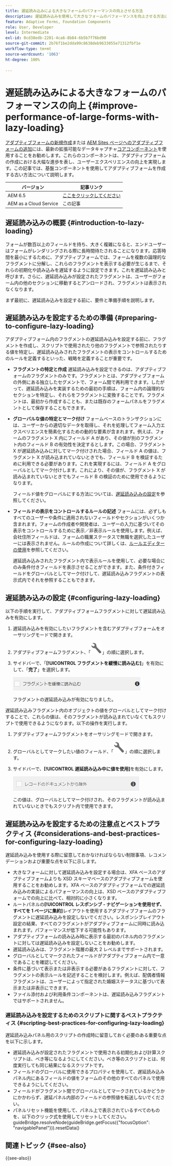 ```yaml
---
title: 遅延読み込みによる大きなフォームのパフォーマンスの向上させる方法
description: 遅延読み込みを使用して大きなフォームのパフォーマンスを向上させる方法について説明します。遅延読み込みを使用すると、フォームのフラグメントが表示されるまでそれらの初期化と読み込みを延期することにより、大きく複雑なアダプティブフォームのパフォーマンスを向上できます。
feature: Adaptive Forms, Foundation Components
role: User, Developer
level: Intermediate
exl-id: 0cd38edb-2201-4ca6-8b84-6b5b7f76bd90
source-git-commit: 2b76f1be2dda99c8638deb9633055e71312fbf1e
workflow-type: tm+mt
source-wordcount: '1063'
ht-degree: 100%

---
```


# 遅延読み込みによる大きなフォームのパフォーマンスの向上 {#improve-performance-of-large-forms-with-lazy-loading}

<span class="preview">[アダプティブフォームの新規作成](/help/forms/creating-adaptive-form-core-components.md)または [AEM Sites ページへのアダプティブフォームの追加](/help/forms/create-or-add-an-adaptive-form-to-aem-sites-page.md)には、最新の拡張可能なデータキャプチャ[コアコンポーネント](https://experienceleague.adobe.com/docs/experience-manager-core-components/using/adaptive-forms/introduction.html?lang=ja)を使用することをお勧めします。これらのコンポーネントは、アダプティブフォームの作成における大幅な進歩を表し、ユーザーエクスペリエンスの向上を実現します。この記事では、基盤コンポーネントを使用してアダプティブフォームを作成する古い方法について説明します。</span>

| バージョン | 記事リンク |
| -------- | ---------------------------- |
| AEM 6.5 | [ここをクリックしてください](https://experienceleague.adobe.com/docs/experience-manager-65/forms/adaptive-forms-advanced-authoring/lazy-loading-adaptive-forms.html?lang=ja) |
| AEM as a Cloud Service | この記事 |


## 遅延読み込みの概要 {#introduction-to-lazy-loading}

フォームが数百以上のフィールドを持ち、大きく複雑になると、エンドユーザーはフォームがレンダリングされる際に長時間待たされることになります。応答時間を最小にするために、アダプティブフォームでは、フォームを複数の論理的なフラグメントに分解し、これらのフラグメントを表示する必要が生じるまで、それらの初期化や読み込みを遅延するように設定できます。これを遅延読み込みと呼びます。さらに、遅延読み込みが設定されたフラグメントは、ユーザーがフォーム内の他のセクションに移動するとアンロードされ、フラグメントは表示されなくなります。

まず最初に、遅延読み込みを設定する前に、要件と準備手順を説明します。

## 遅延読み込みを設定するための準備 {#preparing-to-configure-lazy-loading}

アダプティブフォーム内のフラグメントの遅延読み込みを設定する前に、フラグメントを作成し、スクリプトで使用されたり他のフラグメントで参照されたりする値を特定し、遅延読み込みされたフラグメントの表示をコントロールするためのルールを定義するといった、戦略を定義することが重要です。

* **フラグメントの特定と作成**
遅延読み込みを設定できるのは、アダプティブフォームのフラグメントのみです。フラグメントとは、アダプティブフォームの外側にある独立したセグメントで、フォーム間で再利用できます。したがって、遅延読み込みを実装するための最初の手順は、フォーム内の論理的なセクションを特定し、それらをフラグメントに変換することです。フラグメントは、最初から作成することも、または既存のフォームパネルをフラグメントとして保存することもできます。

  <!--For more information about creating fragments, see [Adaptive Form Fragments](adaptive-form-fragments.md).-->

* **グローバルな値の特定とマーク付け**
フォームベースのトランザクションには、ユーザーからの適切なデータを取得し、それを処理してフォーム入力エクスペリエンスを簡素化するための動的な要素が含まれます。例えば、フォームのフラグメント X 内にフィールド A があり、その値が別のフラグメント内のフィールド B の有効性を決定するとします。この場合、フラグメント X が遅延読み込みに対してマーク付けされた場合、フィールド A の値は、フラグメント X が読み込まれていないときでも、フィールド B を検証するために利用できる必要があります。これを実現するには、フィールド A をグローバルとしてマーク付けします。これにより、その値が、フラグメント X が読み込まれていないときでもフィールド B の検証のために使用できるようになります。

  フィールド値をグローバルにする方法については、[遅延読み込みの設定](lazy-loading-adaptive-forms.md#p-configuring-lazy-loading-p)を参照してください。

* **フィールドの表示をコントロールするルールの記述**
フォームには、必ずしもすべてのユーザーや条件に適用されないフィールドやセクションがいくつか含まれます。フォームの作成者や開発者は、ユーザーの入力に基づいてその表示をコントロールするために表示／非表示ルールを使用します。例えば、会社住所フィールドは、フォームの職業ステータスで無職を選択したユーザーには表示されません。ルールの作成について詳しくは、[ルールエディターの使用](rule-editor.md)を参照してください。

  遅延読み込みされたフラグメント内で表示ルールを使用して、必要な場合にのみ条件付きフィールドを表示させることができます。また、条件付きフィールドをグローバルとしてマーク付けして、遅延読み込みフラグメントの表示式内でそれを参照することもできます。

## 遅延読み込みの設定 {#configuring-lazy-loading}

以下の手順を実行して、アダプティブフォームフラグメントに対して遅延読み込みを有効にします。

1. 遅延読み込みを有効にしたいフラグメントを含むアダプティブフォームをオーサリングモードで開きます。
1. アダプティブフォームフラグメント、「![設定](assets/configure-icon.svg)」の順に選択します。
1. サイドバーで、「**[!UICONTROL フラグメントを緩慢に読み込む]**」を有効にして、「**完了**」を選択します。

   ![アダプティブフォームフラグメントに対する遅延読み込みの有効化](assets/lazy-loading-fragment.png)

   フラグメントの遅延読み込みが有効になりました。

遅延読み込みフラグメント内のオブジェクトの値をグローバルとしてマーク付けすることで、これらの値は、そのフラグメントが読み込まれていなくてもスクリプトで使用できるようになります。以下の操作を実行します。

1. アダプティブフォームフラグメントをオーサリングモードで開きます。
1. グローバルとしてマークしたい値のフィールド、「![設定](assets/configure-icon.svg)」の順に選択します。
1. サイドバーで、**[!UICONTROL 遅延読み込み中に値を使用]**&#x200B;を有効にします。

   ![サイドバーの遅延読み込みフィールド](assets/enable-lazy-loading.png)

   この値は、グローバルとしてマーク付けされ、そのフラグメントが読み込まれていないときでもスクリプト内で使用できます。

## 遅延読み込みを設定するための注意点とベストプラクティス {#considerations-and-best-practices-for-configuring-lazy-loading}

遅延読み込みを使用する際に留意しておかなければならない制限事項、レコメンデーションおよび重要な点を以下に示します。

* 大きなフォームに対して遅延読み込みを設定する場合は、XFA ベースのアダプティブフォームよりも XSD スキーマベースのアダプティブフォームを使用することをお勧めします。XFA ベースのアダプティブフォームでの遅延読み込みの実装によるパフォーマンスの向上は、XSD ベースのアダプティブフォームでの向上に比べて、相対的に小さくなります。
* ルートパネルの&#x200B;**[!UICONTROL レスポンシブ - ナビゲーションを使用せず、すべてを 1 ページに集約]**&#x200B;レイアウトを使用するアダプティブフォームのフラグメントに遅延読み込みを設定しないでください。レスポンシブレイアウト設定の結果、すべてのフラグメントがアダプティブフォームに同時に読み込まれます。パフォーマンスが低下する可能性もあります。
* アダプティブフォームの読み込み時に表示する最初のパネル内のフラグメントに対しては遅延読み込みを設定しないことをお勧めします。
* 遅延読み込みは、フラグメント階層の最大 2 レベルまでサポートされます。
* グローバルとしてマークされたフィールドがアダプティブフォーム内で一意であることを確認してください。
* 条件に基づいて表示または非表示する必要があるフラグメントに対して、フラグメントの表示ルールを記述することを検討します。例えば、配偶者情報フラグメントは、ユーザーによって指定された婚姻ステータスに基づいて表示または非表示にできます。
* ファイル添付および利用条件コンポーネントは、遅延読み込みフラグメントではサポートされません。

### 遅延読み込みを設定するためのスクリプトに関するベストプラクティス {#scripting-best-practices-for-configuring-lazy-loading}

遅延読み込みパネル用のスクリプトの作成時に留意しておく必要のある重要な点を以下に示します。

* 遅延読み込みが設定されたフラグメントで使用される初期化および計算スクリプトは、べき等になるようにしてください。べき等のスクリプトとは、何度実行しても同じ結果になるスクリプトです。
* フィールドのグローバルに使用できるプロパティを使用して、遅延読み込みパネル内にあるフィールドの値をフォームのその他のすべてのパネルで使用できるようにしてください。
* フィールドがフラグメント間でグローバルとしてマークされているかどうかにかかわらず、遅延パネル内部のフィールドの参照値を転送しないでください。
* パネルリセット機能を使用して、パネル上で表示されているすべてのものを、以下のクリック式を使用してリセットしてください。\
  guideBridge.resolveNode(guideBridge.getFocus({&quot;focusOption&quot;: &quot;navigablePanel&quot;})).resetData()


## 関連トピック {#see-also}

{{see-also}}